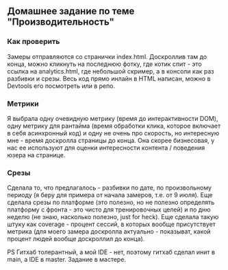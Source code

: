 ## Домашнее задание по теме "Производительность"

### Как проверить
Замеры отправляются со странички index.html. Доскроллив там до конца, можно кликнуть на последнюю фотку, где котик спит - это ссылка на analytics.html, где небольшой скример,
а в консоли как раз разбивки и срезы.
Весь код прямо инлайн в HTML написан, можно в Devtools его посмотреть или в репо.

### Метрики
Я выбрала одну очевидную метрику (время до интерактивности DOM), одну метрику для рантайма (время обработки клика, которое включает в себя асинхронный код) и одну не очень про
скорость, но интересную мне - время доскролла страницы до конца. Она скорее бизнесовая, у нас ее используют для оценки интересности контента / поведения юзера на странице.

### Срезы
Сделала то, что предлагалось - разбивки по дате, по произвольному периоду (я беру для примера от начала замеров, т.е. от 9 июля). Еще сделала срезы по платформе (это полезно, но не полезно
определять платформу с фронта - это чисто для тренировочных целей) и по дню неделю (не знаю, насколько полезно, just for heck). Еще сделала такую штуку как coverage - процент сессий,
в которых вообще присутствует метрика (для моего замера доскролла актуально - показыват, какой процент людей вообще доскроллил до конца).

PS Гитхаб толерантный, а мой IDE - нет, поэтому гитхаб сделал инит в main, а IDE в master. Задание в мастере.
